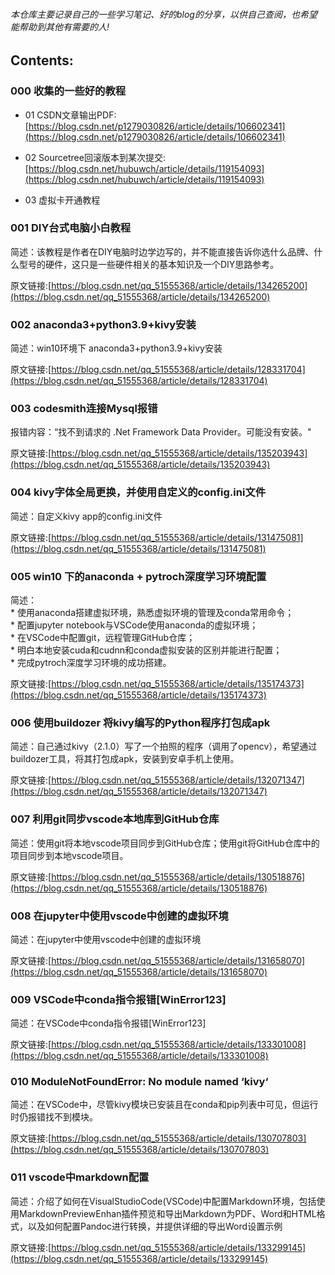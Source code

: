 ###### 本仓库主要记录自己的一些学习笔记、好的blog的分享，以供自己查阅，也希望能帮助到其他有需要的人!

## Contents:

### 000 收集的一些好的教程

* 01 CSDN文章输出PDF:[https://blog.csdn.net/p1279030826/article/details/106602341](https://blog.csdn.net/p1279030826/article/details/106602341)

* 02 Sourcetree回滚版本到某次提交:[https://blog.csdn.net/hubuwch/article/details/119154093](https://blog.csdn.net/hubuwch/article/details/119154093)

* 03 虚拟卡开通教程

### 001 DIY台式电脑小白教程

简述：该教程是作者在DIY电脑时边学边写的，并不能直接告诉你选什么品牌、什么型号的硬件，这只是一些硬件相关的基本知识及一个DIY思路参考。

原文链接:[https://blog.csdn.net/qq_51555368/article/details/134265200](https://blog.csdn.net/qq_51555368/article/details/134265200)

### 002 anaconda3+python3.9+kivy安装

简述：win10环境下 anaconda3+python3.9+kivy安装

原文链接:[https://blog.csdn.net/qq_51555368/article/details/128331704](https://blog.csdn.net/qq_51555368/article/details/128331704)

### 003 codesmith连接Mysql报错

报错内容：“找不到请求的 .Net Framework Data Provider。可能没有安装。"

原文链接:[https://blog.csdn.net/qq_51555368/article/details/135203943](https://blog.csdn.net/qq_51555368/article/details/135203943)

### 004 kivy字体全局更换，并使用自定义的config.ini文件

简述：自定义kivy app的config.ini文件

原文链接:[https://blog.csdn.net/qq_51555368/article/details/131475081](https://blog.csdn.net/qq_51555368/article/details/131475081)

### 005 win10 下的anaconda + pytroch深度学习环境配置

简述：  
    * 使用anaconda搭建虚拟环境，熟悉虚拟环境的管理及conda常用命令；  
    * 配置jupyter notebook与VSCode使用anaconda的虚拟环境；  
    * 在VSCode中配置git，远程管理GitHub仓库；  
    * 明白本地安装cuda和cudnn和conda虚拟安装的区别并能进行配置；  
    * 完成pytroch深度学习环境的成功搭建。  

原文链接:[https://blog.csdn.net/qq_51555368/article/details/135174373](https://blog.csdn.net/qq_51555368/article/details/135174373)

### 006 使用buildozer 将kivy编写的Python程序打包成apk

简述：自己通过kivy（2.1.0）写了一个拍照的程序（调用了opencv），希望通过buildozer工具，将其打包成apk，安装到安卓手机上使用。

原文链接:[https://blog.csdn.net/qq_51555368/article/details/132071347](https://blog.csdn.net/qq_51555368/article/details/132071347)

### 007 利用git同步vscode本地库到GitHub仓库

简述：使用git将本地vscode项目同步到GitHub仓库；使用git将GitHub仓库中的项目同步到本地vscode项目。

原文链接:[https://blog.csdn.net/qq_51555368/article/details/130518876](https://blog.csdn.net/qq_51555368/article/details/130518876)

### 008 在jupyter中使用vscode中创建的虚拟环境

简述：在jupyter中使用vscode中创建的虚拟环境

原文链接:[https://blog.csdn.net/qq_51555368/article/details/131658070](https://blog.csdn.net/qq_51555368/article/details/131658070)

### 009 VSCode中conda指令报错[WinError123]

简述：在VSCode中conda指令报错[WinError123]

原文链接:[https://blog.csdn.net/qq_51555368/article/details/133301008](https://blog.csdn.net/qq_51555368/article/details/133301008)

### 010 ModuleNotFoundError: No module named ‘kivy‘

简述：在VSCode中，尽管kivy模块已安装且在conda和pip列表中可见，但运行时仍报错找不到模块。

原文链接:[https://blog.csdn.net/qq_51555368/article/details/130707803](https://blog.csdn.net/qq_51555368/article/details/130707803)

### 011 vscode中markdown配置

简述：介绍了如何在VisualStudioCode(VSCode)中配置Markdown环境，包括使用MarkdownPreviewEnhan插件预览和导出Markdown为PDF、Word和HTML格式，以及如何配置Pandoc进行转换，并提供详细的导出Word设置示例

原文链接:[https://blog.csdn.net/qq_51555368/article/details/133299145](https://blog.csdn.net/qq_51555368/article/details/133299145)
